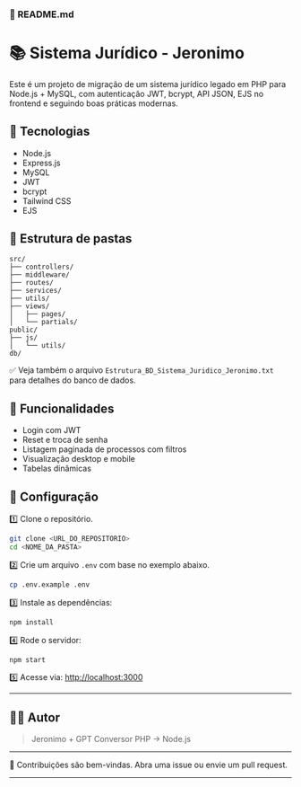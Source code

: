### 📄 README.md

# 📚 Sistema Jurídico - Jeronimo

Este é um projeto de migração de um sistema jurídico legado em PHP para Node.js + MySQL, com autenticação JWT, bcrypt, API JSON, EJS no frontend e seguindo boas práticas modernas.

## 🚀 Tecnologias

- Node.js
- Express.js
- MySQL
- JWT
- bcrypt
- Tailwind CSS
- EJS

## 📂 Estrutura de pastas

```
src/
├── controllers/
├── middleware/
├── routes/
├── services/
├── utils/
├── views/
│   ├── pages/
│   └── partials/
public/
├── js/
│   └── utils/
db/
```

✅ Veja também o arquivo `Estrutura_BD_Sistema_Juridico_Jeronimo.txt` para detalhes do banco de dados.

## 📖 Funcionalidades

- Login com JWT
- Reset e troca de senha
- Listagem paginada de processos com filtros
- Visualização desktop e mobile
- Tabelas dinâmicas

## 📌 Configuração

1️⃣ Clone o repositório.

```bash
git clone <URL_DO_REPOSITORIO>
cd <NOME_DA_PASTA>
```

2️⃣ Crie um arquivo `.env` com base no exemplo abaixo.

```bash
cp .env.example .env
```

3️⃣ Instale as dependências:

```bash
npm install
```

4️⃣ Rode o servidor:

```bash
npm start
```

5️⃣ Acesse via: [http://localhost:3000](http://localhost:3000)

---

## 👨‍💻 Autor

> Jeronimo + GPT Conversor PHP → Node.js

---

📝 Contribuições são bem-vindas. Abra uma issue ou envie um pull request.

---

